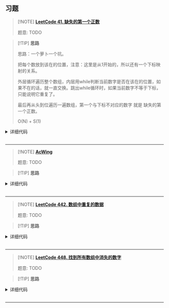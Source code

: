 ## 习题

> [!NOTE] **[LeetCode 41. 缺失的第一个正数](https://leetcode-cn.com/problems/first-missing-positive/)**
> 
> 题意: TODO

> [!TIP] **思路**
> 
> 思路：一个萝卜一个坑。
> 
> 把每个数放到该在的位置，注意：这里是从1开始的，所以还有一个下标映射的关系。
> 
> 外层循环遍历整个数组，内层用while判断当前数字是否在该在的位置，如果不在的话，就一直交换。跳出while循环时，如果当前数字不等于下标，只能说明它重复了。
> 
> 最后再从头到位遍历一遍数组，第一个与下标不对应的数字 就是 缺失的第一个正数。
> 
> O(N) + S(1)


<details>
<summary>详细代码</summary>
<!-- tabs:start -->

##### **C++**

```cpp
class Solution {
public:
    int firstMissingPositive(vector<int>& nums) {
        int n = nums.size();
        for (int i = 0; i < n; ++ i )
            while (nums[i] > 0 && nums[i] <= n && nums[nums[i] - 1] != nums[i])
                swap(nums[nums[i] - 1], nums[i]);
        for (int i = 0; i < n; ++ i )
            if(nums[i] != i + 1) return i + 1;
        return n + 1;
    }
};
```

##### **Python**

```python
class Solution:
    def firstMissingPositive(self, nums: List[int]) -> int:
        n = len(nums)
        for i in range(n):
            while 0 <= nums[i]-1 < n and nums[nums[i]-1] != nums[i]:
                # tmp = nums[i] - 1
                # nums[i], nums[tmp] = nums[tmp], nums[i]
                nums[nums[i]-1], nums[i] = nums[i], nums[nums[i]-1]
            # 不能在跳出while循环就直接判断，这个和“寻找重复数字”不一样的点在于，当前值不在该在的位置的时候，确实可以判断这就是个重复数字。但是不能判断它为 缺失的第一个正数，因为可能有比当前数更小的数还在后面没有被处理。
            # if nums[i] != i+1:
            #     return i + 1
        for i in range(n):
            if nums[i] != i+1:
                return i + 1
        return n + 1
```

<!-- tabs:end -->
</details>

<br>

* * *

> [!NOTE] **[AcWing ]()**
> 
> 题意: TODO

> [!TIP] **思路**
> 
> 

<details>
<summary>详细代码</summary>
<!-- tabs:start -->

##### **C++**

```cpp

```

##### **Python**

```python

```

<!-- tabs:end -->
</details>

<br>

* * *

> [!NOTE] **[LeetCode 442. 数组中重复的数据](https://leetcode-cn.com/problems/find-all-duplicates-in-an-array/)**
> 
> 题意: TODO

> [!TIP] **思路**
> 
> 

<details>
<summary>详细代码</summary>
<!-- tabs:start -->

##### **C++**

```cpp
// 标准写法
class Solution {
public:
    vector<int> findDuplicates(vector<int>& nums) {
        int n = nums.size();
        for (int i = 0; i < n; ++ i )
            while (nums[i] >= 1 && nums[i] <= n && nums[nums[i] - 1] != nums[i])
                swap(nums[nums[i] - 1], nums[i]);
        vector<int> res;
        for (int i = 0; i < n; ++ i )
            if (nums[i] != i + 1)
                res.push_back(nums[i]);
        return res;
    }
};
```

##### **C++ 不带修改**

```cpp
class Solution {
public:
    int duplicateInArray(vector<int>& nums) {
        int l = 1, r = nums.size() - 1;
        while (l < r) {
            int m = l + r >> 1;
            
            int s = 0;
            for (auto v : nums)
                if (v >= l && v <= m)
                    ++ s ;
            
            if (s > m - l + 1)
                r = m;
            else
                l = m + 1;
        }
        return l;
    }
};
```

##### **C++ yxc trick**

```cpp
class Solution {
public:
    vector<int> findDuplicates(vector<int>& nums) {
        vector<int> res;
        for (auto x: nums) {
            int p = abs(x) - 1;
            nums[p] *= -1;
            if (nums[p] > 0) res.push_back(abs(x));
        }
        return res;
    }
};
```

##### **Python**

```python
# 一个萝卜一个坑。
# 最后遍历整理完的数组的时候，当前数 不等于 下标的，那就是重复的数字
# O(N) + S(1)

class Solution:
    def findDuplicates(self, nums: List[int]) -> List[int]:
        n = len(nums)
        res = []
        for i in range(n):
            while nums[i] != nums[nums[i]-1]:
                nums[nums[i]-1], nums[i] = nums[i], nums[nums[i]-1]
        for i in range(n):
            if nums[i] != i+1:
                res.append(nums[i])
        return res
```

<!-- tabs:end -->
</details>

<br>

* * *

> [!NOTE] **[LeetCode 448. 找到所有数组中消失的数字](https://leetcode-cn.com/problems/find-all-numbers-disappeared-in-an-array/)**
> 
> 题意: TODO

> [!TIP] **思路**
> 
> 

<details>
<summary>详细代码</summary>
<!-- tabs:start -->

##### **C++**

```cpp
// 标准写法
class Solution {
public:
    vector<int> findDisappearedNumbers(vector<int>& nums) {
        int n = nums.size();
        for (int i = 0; i < n; ++ i )
            while (nums[i] >= 1 && nums[i] <= n && nums[nums[i] - 1] != nums[i])
                swap(nums[nums[i] - 1], nums[i]);
        vector<int> res;
        for (int i = 0; i < n; ++ i )
            if (nums[i] != i + 1)
                res.push_back(i + 1);
        return res;
    }
};
```

##### **C++ yxc trick**

```cpp
class Solution {
public:
    vector<int> findDisappearedNumbers(vector<int>& nums) {
        int n = nums.size();
        vector<int> res;
        for (auto x : nums) {
            x = abs(x);
            if (nums[x - 1] > 0) nums[x - 1] *= -1;
        }
        for (int i = 0; i < n; ++ i )
            if (nums[i] > 0) res.push_back(i + 1);
        return res;
    }

    vector<int> findDisappearedNumbers_2(vector<int>& nums) {
        int n = nums.size();
        vector<int> res;
        for (int i = 0; i < n; ++ i )
            while (nums[nums[i] - 1] != nums[i]) swap(nums[nums[i] - 1], nums[i]); 
        for (int i = 0; i < n; ++ i ) if (nums[i] != i + 1) res.push_back(i + 1);
        return res;
    }
};
```

##### **Python**

```python
# 一个萝卜一个坑
# 消失的数字是 整理完数组后，不相等的数字的【下标+1】

class Solution:
    def findDisappearedNumbers(self, nums: List[int]) -> List[int]:
        n = len(nums)
        res = []
        for i in range(n):
            while nums[nums[i]-1] != nums[i]:
                nums[nums[i]-1], nums[i] = nums[i], nums[nums[i]-1]
        for i in range(n):
            if nums[i] != i+1:
                res.append(i+1)
        return res
```

<!-- tabs:end -->
</details>

<br>

* * *